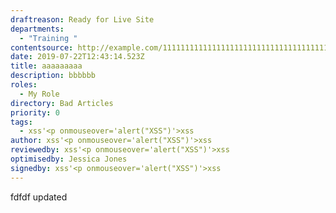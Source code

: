 ```yaml
---
draftreason: Ready for Live Site
departments:
  - "Training "
contentsource: http://example.com/11111111111111111111111111111111111111111111111111111111111111111111111111111111111111111111111111111111111111111111111111111111111111111111111111
date: 2019-07-22T12:43:14.523Z
title: aaaaaaaaa
description: bbbbbb
roles:
  - My Role
directory: Bad Articles
priority: 0
tags:
  - xss'<p onmouseover='alert("XSS")'>xss
author: xss'<p onmouseover='alert("XSS")'>xss
reviewedby: xss'<p onmouseover='alert("XSS")'>xss
optimisedby: Jessica Jones
signedby: xss'<p onmouseover='alert("XSS")'>xss
---
```

fdfdf updated
